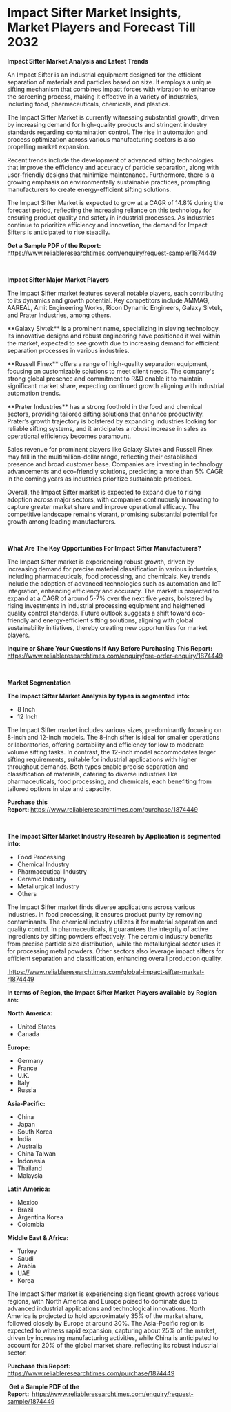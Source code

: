 <p><h1>Impact Sifter Market Insights, Market Players and Forecast Till 2032</h1></p><p><strong>Impact Sifter Market Analysis and Latest Trends</strong></p>
<p><p>An Impact Sifter is an industrial equipment designed for the efficient separation of materials and particles based on size. It employs a unique sifting mechanism that combines impact forces with vibration to enhance the screening process, making it effective in a variety of industries, including food, pharmaceuticals, chemicals, and plastics. </p><p>The Impact Sifter Market is currently witnessing substantial growth, driven by increasing demand for high-quality products and stringent industry standards regarding contamination control. The rise in automation and process optimization across various manufacturing sectors is also propelling market expansion. </p><p>Recent trends include the development of advanced sifting technologies that improve the efficiency and accuracy of particle separation, along with user-friendly designs that minimize maintenance. Furthermore, there is a growing emphasis on environmentally sustainable practices, prompting manufacturers to create energy-efficient sifting solutions. </p><p>The Impact Sifter Market is expected to grow at a CAGR of 14.8% during the forecast period, reflecting the increasing reliance on this technology for ensuring product quality and safety in industrial processes. As industries continue to prioritize efficiency and innovation, the demand for Impact Sifters is anticipated to rise steadily.</p></p>
<p><strong>Get a Sample PDF of the Report:&nbsp;</strong> <a href="https://www.reliableresearchtimes.com/enquiry/request-sample/1874449?utm_campaign=2954&utm_medium=2&utm_source=Github&utm_content=ia&utm_term=12042025&utm_id=impact-sifter">https://www.reliableresearchtimes.com/enquiry/request-sample/1874449</a></p>
<p>&nbsp;</p>
<p><strong>Impact Sifter Major Market Players</strong></p>
<p><p>The Impact Sifter market features several notable players, each contributing to its dynamics and growth potential. Key competitors include AMMAG, AAREAL, Amit Engineering Works, Ricon Dynamic Engineers, Galaxy Sivtek, and Prater Industries, among others.</p><p>**Galaxy Sivtek** is a prominent name, specializing in sieving technology. Its innovative designs and robust engineering have positioned it well within the market, expected to see growth due to increasing demand for efficient separation processes in various industries.</p><p>**Russell Finex** offers a range of high-quality separation equipment, focusing on customizable solutions to meet client needs. The company's strong global presence and commitment to R&D enable it to maintain significant market share, expecting continued growth aligning with industrial automation trends.</p><p>**Prater Industries** has a strong foothold in the food and chemical sectors, providing tailored sifting solutions that enhance productivity. Prater’s growth trajectory is bolstered by expanding industries looking for reliable sifting systems, and it anticipates a robust increase in sales as operational efficiency becomes paramount.</p><p>Sales revenue for prominent players like Galaxy Sivtek and Russell Finex may fall in the multimillion-dollar range, reflecting their established presence and broad customer base. Companies are investing in technology advancements and eco-friendly solutions, predicting a more than 5% CAGR in the coming years as industries prioritize sustainable practices.</p><p>Overall, the Impact Sifter market is expected to expand due to rising adoption across major sectors, with companies continuously innovating to capture greater market share and improve operational efficacy. The competitive landscape remains vibrant, promising substantial potential for growth among leading manufacturers.</p></p>
<p>&nbsp;</p>
<p><strong>What Are The Key Opportunities For Impact Sifter Manufacturers?</strong></p>
<p><p>The Impact Sifter market is experiencing robust growth, driven by increasing demand for precise material classification in various industries, including pharmaceuticals, food processing, and chemicals. Key trends include the adoption of advanced technologies such as automation and IoT integration, enhancing efficiency and accuracy. The market is projected to expand at a CAGR of around 5-7% over the next five years, bolstered by rising investments in industrial processing equipment and heightened quality control standards. Future outlook suggests a shift toward eco-friendly and energy-efficient sifting solutions, aligning with global sustainability initiatives, thereby creating new opportunities for market players.</p></p>
<p><strong>Inquire or Share Your Questions If Any Before Purchasing This Report:</strong> <a href="https://www.reliableresearchtimes.com/enquiry/pre-order-enquiry/1874449?utm_campaign=2954&utm_medium=2&utm_source=Github&utm_content=ia&utm_term=12042025&utm_id=impact-sifter">https://www.reliableresearchtimes.com/enquiry/pre-order-enquiry/1874449</a></p>
<p>&nbsp;</p>
<p><strong>Market Segmentation</strong></p>
<p><strong>The Impact Sifter Market Analysis by types is segmented into:</strong></p>
<p><ul><li>8 Inch</li><li>12 Inch</li></ul></p>
<p><p>The Impact Sifter market includes various sizes, predominantly focusing on 8-inch and 12-inch models. The 8-inch sifter is ideal for smaller operations or laboratories, offering portability and efficiency for low to moderate volume sifting tasks. In contrast, the 12-inch model accommodates larger sifting requirements, suitable for industrial applications with higher throughput demands. Both types enable precise separation and classification of materials, catering to diverse industries like pharmaceuticals, food processing, and chemicals, each benefiting from tailored options in size and capacity.</p></p>
<p><strong>Purchase this Report:&nbsp;</strong><a href="https://www.reliableresearchtimes.com/purchase/1874449?utm_campaign=2954&utm_medium=2&utm_source=Github&utm_content=ia&utm_term=12042025&utm_id=impact-sifter">https://www.reliableresearchtimes.com/purchase/1874449</a></p>
<p>&nbsp;</p>
<p><strong>The Impact Sifter Market Industry Research by Application is segmented into:</strong></p>
<p><ul><li>Food Processing</li><li>Chemical Industry</li><li>Pharmaceutical Industry</li><li>Ceramic Industry</li><li>Metallurgical Industry</li><li>Others</li></ul></p>
<p><p>The Impact Sifter market finds diverse applications across various industries. In food processing, it ensures product purity by removing contaminants. The chemical industry utilizes it for material separation and quality control. In pharmaceuticals, it guarantees the integrity of active ingredients by sifting powders effectively. The ceramic industry benefits from precise particle size distribution, while the metallurgical sector uses it for processing metal powders. Other sectors also leverage impact sifters for efficient separation and classification, enhancing overall production quality.</p></p>
<p><a href="https://www.reliableresearchtimes.com/global-impact-sifter-market-r1874449?utm_campaign=2954&utm_medium=2&utm_source=Github&utm_content=ia&utm_term=12042025&utm_id=impact-sifter">&nbsp;https://www.reliableresearchtimes.com/global-impact-sifter-market-r1874449</a></p>
<p><strong>In terms of Region, the Impact Sifter Market Players available by Region are:</strong></p>
<p>
    <p> <strong> North America: </strong>
        <ul>
            <li>United States</li>
            <li>Canada</li>
        </ul>
        </p> 
    <p> <strong> Europe: </strong>
        <ul>
            <li>Germany</li>
            <li>France</li>
            <li>U.K.</li>
            <li>Italy</li>
            <li>Russia</li>
        </ul>
        </p> 
    <p> <strong> Asia-Pacific: </strong>
        <ul>
            <li>China</li>
            <li>Japan</li>
            <li>South Korea</li>
            <li>India</li>
            <li>Australia</li>
            <li>China Taiwan</li>
            <li>Indonesia</li>
            <li>Thailand</li>
            <li>Malaysia</li>
        </ul>
        </p> 
    <p> <strong> Latin America: </strong>
        <ul>
            <li>Mexico</li>
            <li>Brazil</li>
            <li>Argentina Korea</li>
            <li>Colombia</li>
        </ul>
        </p> 
    <p> <strong> Middle East & Africa: </strong>
        <ul>
            <li>Turkey</li>
            <li>Saudi</li>
            <li>Arabia</li>
            <li>UAE</li>
            <li>Korea</li>
        </ul>
    </p>
    </p>
<p><p>The Impact Sifter market is experiencing significant growth across various regions, with North America and Europe poised to dominate due to advanced industrial applications and technological innovations. North America is projected to hold approximately 35% of the market share, followed closely by Europe at around 30%. The Asia-Pacific region is expected to witness rapid expansion, capturing about 25% of the market, driven by increasing manufacturing activities, while China is anticipated to account for 20% of the global market share, reflecting its robust industrial sector.</p></p>
<p><strong>Purchase this Report: </strong><a href="https://www.reliableresearchtimes.com/purchase/1874449?utm_campaign=2954&utm_medium=2&utm_source=Github&utm_content=ia&utm_term=12042025&utm_id=impact-sifter">https://www.reliableresearchtimes.com/purchase/1874449</a></p>
<p>&nbsp;<strong>Get a Sample PDF of the Report:&nbsp;&nbsp;</strong><a href="https://www.reliableresearchtimes.com/enquiry/request-sample/1874449?utm_campaign=2954&utm_medium=2&utm_source=Github&utm_content=ia&utm_term=12042025&utm_id=impact-sifter">https://www.reliableresearchtimes.com/enquiry/request-sample/1874449</a></p>
<p><strong></strong></p>
<p><p></p><p></p><p></p></p>